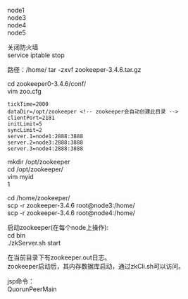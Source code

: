 node1<br>
node3<br>
node4<br>
node5<br>

关闭防火墙<br>
service iptable stop<br>

路径：/home/
tar -zxvf zookeeper-3.4.6.tar.gz<br>

cd zookeeper0-3.4.6/conf/<br>
vim zoo.cfg
```
tickTime=2000
dataDir=/opt/zookeeper <!-- zookeeper会自动创建此目录 -->
clientPort=2181
initLimit=5
syncLimit=2
server.1=node1:2888:3888
server.2=node3:2888:3888
server.3=node4:2888:3888
```
mkdir /opt/zookeeper<br>
cd /opt/zookeeper/<br>
vim myid<br>
1<br> <!-- 每台主机依次是1 2 3 -->

cd /home/zookeeper/<br>
scp -r zookeeper-3.4.6 root@node3:/home/<br>
scp -r zookeeper-3.4.6 root@node4:/home/<br>

启动zookeeper(在每个node上操作):<br>
cd bin<br>
./zkServer.sh start<br>

在当前目录下有zookeeper.out日志。<br>
zookeeper启动后，其内存数据库启动，通过zkCli.sh可以访问。<br>

jsp命令：<br>
QuorunPeerMain
